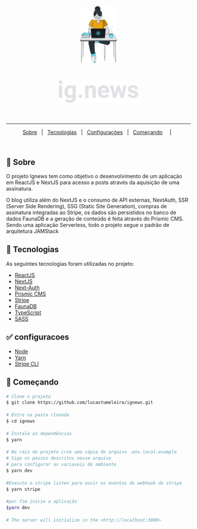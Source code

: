 <h1 align="center">

<img src="https://raw.githubusercontent.com/lucastumeleiro/ignews/main/public/images/avatar.svg" alt="rocketshoes" width="100px"/>

</h1>

<h1 align="center">
  <img alt="Logo" src="./public/images/logo.svg" alt="ig.News">
</h1>
<br>

---

<p align="center">
  <a href="#dart-sobre">Sobre</a> &#xa0; | &#xa0; 
  <a href="#rocket-tecnologias">Tecnologias</a> &#xa0; | &#xa0;
  <a href="#white_check_mark-configuracoes">Configurações</a> &#xa0; | &#xa0;
  <a href="#checkered_flag-começando">Começando</a> &#xa0; &#xa0; | &#xa0;
</p>
<br>

## :dart: Sobre ##

O projeto Ignews tem como objetivo o desenvolvimento de um aplicação em ReactJS e NextJS para acesso a posts através da aquisição de uma assinatura.

O blog utiliza além do NextJS e o consumo de API externas, NextAuth, SSR (Server Side Rendering), SSG (Static Site Generation), compras de assinatura integradas ao Stripe, os dados são persistidos no banco de dados FaunaDB e a geração de conteúdo é feita através do Prismic CMS. Sendo uma aplicação Serverless, todo o projeto segue o padrão de arquitetura JAMStack

## :rocket: Tecnologias ##

As seguintes tecnologias foram utilizadas no projeto:

- [ReactJS](https://reactjs.org/)
- [NextJS](https://nextjs.org/)
- [Next-Auth](https://next-auth.js.org/)
- [Prismic CMS](https://prismic.io/)
- [Stripe](https://stripe.com/)
- [FaunaDB](https://fauna.com/)
- [TypeScript](https://www.typescriptlang.org/)
- [SASS](https://sass-lang.com/)

## :white_check_mark: configuracoes ##

- [Node](https://nodejs.org/en/)
- [Yarn](https://yarnpkg.com/lang/en/)
- [Stripe CLI](https://stripe.com/docs/stripe-cli)

## :checkered_flag: Começando ##

```bash
# Clone o projeto
$ git clone https://github.com/lucastumeleiro/ignews.git

# Entre na pasta clonada
$ cd ignews

# Instale as dependências
$ yarn

# Na raiz do projeto crie uma cópia do arquivo .env.local.example
# Siga os passos descritos nesse arquivo
# para configurar as variaveis de ambiente
$ yarn dev

#Execute o stripe listen para ouvir os eventos do webhook do stripe
$ yarn stripe

#por fim inicie a aplicação
$yarn dev

# The server will initialize in the <http://localhost:3000>
```